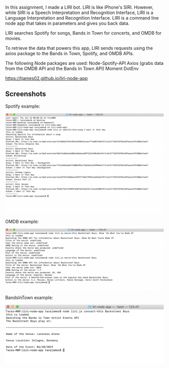 In this assignment, I made a LIRI bot. LIRI is like iPhone's SIRI. However, while SIRI is a Speech Interpretation and Recognition Interface, LIRI is a Language Interpretation and Recognition Interface. LIRI is a command line node app that takes in parameters and gives you back data.

LIRI searches Spotify for songs, Bands in Town for concerts, and OMDB for movies.

To retrieve the data that powers this app, LIRI sends requests using the axios package to the Bands in Town, Spotify, and OMDB APIs.

The following Node packages are used:
Node-Spotify-API
Axios (grabs data from the OMDB API and the Bands In Town API)
Moment
DotEnv

https://tjames02.github.io/liri-node-app

## Screenshots

Spotify example:

![Spotify example](https://github.com/tjames02/liri-node-app/blob/master/assets/Screen%20Shot%202019-06-20%20at%2012.09.24%20AM.png)

OMDB example:

![OMDB example](https://github.com/tjames02/liri-node-app/blob/master/assets/Screen%20Shot%202019-06-20%20at%2012.12.14%20AM.png)

BandsInTown example:

![BandsInTown example](https://github.com/tjames02/liri-node-app/blob/master/assets/Screen%20Shot%202019-06-20%20at%2012.27.56%20AM.png)